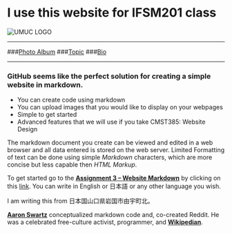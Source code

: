 
# I use this website for IFSM201 class

![UMUC LOGO](http://www.usmd.edu/images/featured_institutions/new/UMUC-Color.png)

---
 ###[Photo Album](album.md)
 ###[Topic](topic.md)
 ###[Bio](bio.md)

---

### GitHub seems like the perfect solution for creating a simple website in markdown. 
 * You can create code using markdown
 * You can upload images that you would like to display on your webpages
 * Simple to get started 
 * Advanced features that we will use if you take CMST385: Website Design

The markdown document you create can be viewed and edited in a web browser 
and all data entered is stored on the web server. 
Limited Formatting of text can be done using simple *Markdown* characters, 
which are more concise but less capable then *HTML Markup*. 

To get started go to the **[Assignment 3 – Website Markdown](Asgn3-Markdown.pdf)** by clicking on this [link](Asgn3-Markdown.pdf). 
You can write in English  or 日本語 or any other language you wish. 

I am writing this from 日本国山口県岩国市由宇町北。
  
[**Aaron Swartz**](https://youtu.be/vXr-2hwTk58) conceptualized markdown code and, co-created Reddit. 
He was a celebrated free-culture activist, programmer, and [**Wikipedian**](http://en.wikipedia.org/wiki/Aaron_Swartz).
